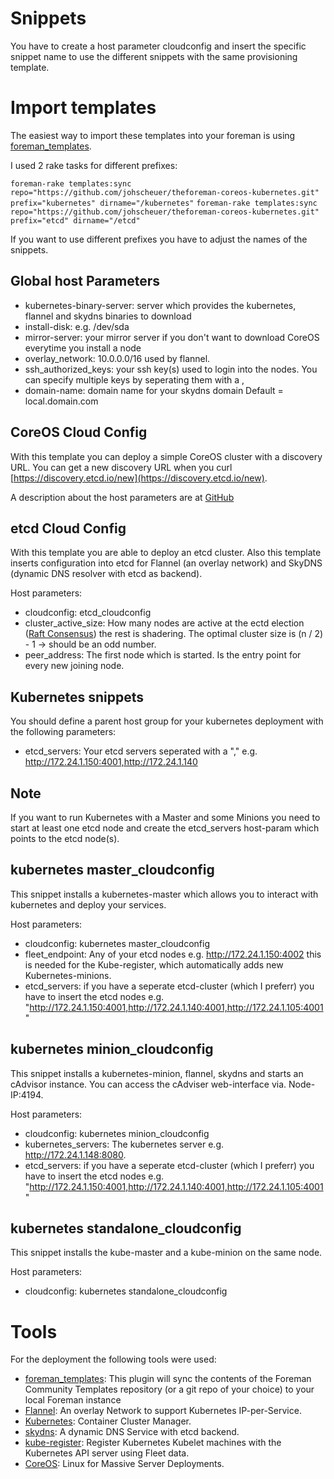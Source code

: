 # Snippets

You have to create a host parameter cloudconfig and insert the specific snippet name to use the different snippets with the same provisioning template.

# Import templates

The easiest way to import these templates into your foreman is using [foreman_templates](https://github.com/theforeman/foreman_templates). 

I used 2 rake tasks for different prefixes:

`foreman-rake templates:sync repo="https://github.com/johscheuer/theforeman-coreos-kubernetes.git" prefix="kubernetes" dirname="/kubernetes"`
`foreman-rake templates:sync repo="https://github.com/johscheuer/theforeman-coreos-kubernetes.git" prefix="etcd" dirname="/etcd"`

If you want to use different prefixes you have to adjust the names of the snippets.

## Global host Parameters

* kubernetes-binary-server: server which provides the kubernetes, flannel and skydns binaries to download
* install-disk: e.g. /dev/sda
* mirror-server: your mirror server if you don't want to download CoreOS everytime you install a node
* overlay_network: 10.0.0.0/16 used by flannel.
* ssh_authorized_keys: your ssh key(s) used to login into the nodes. You can specify multiple keys by seperating them with a ,
* domain-name: domain name for your skydns domain Default = local.domain.com

## CoreOS Cloud Config

With this template you can deploy a simple CoreOS cluster with a discovery URL. You can get a new discovery URL when you curl [https://discovery.etcd.io/new](https://discovery.etcd.io/new).

A description about the host parameters are at [GitHub](https://github.com/theforeman/community-templates/tree/master/coreos)

## etcd Cloud Config

With this template you are able to deploy an etcd cluster. Also this template inserts configuration into etcd for Flannel (an overlay network) and SkyDNS (dynamic DNS resolver with etcd as backend).

Host parameters:

* cloudconfig: etcd_cloudconfig
* cluster_active_size: How many nodes are active at the ectd election ([Raft Consensus](https://github.com/coreos/raft)) the rest is shadering. The optimal cluster size is (n / 2) - 1 -> should be an odd number.
* peer_address: The first node which is started. Is the entry point for every new joining node. 

## Kubernetes snippets

You should define a parent host group for your kubernetes deployment with the following parameters:

* etcd_servers: Your etcd servers seperated with a "," e.g. http://172.24.1.150:4001,http://172.24.1.140

## Note

If you want to run Kubernetes with a Master and some Minions you need to start at least one etcd node and create the etcd_servers host-param which points to the etcd node(s).

## kubernetes master_cloudconfig

This snippet installs a kubernetes-master which allows you to interact with kubernetes and deploy your services.

Host parameters:

* cloudconfig: kubernetes master_cloudconfig
* fleet_endpoint: Any of your etcd nodes e.g. http://172.24.1.150:4002 this is needed for the Kube-register, which automatically adds new Kubernetes-minions.
* etcd_servers: if you have a seperate etcd-cluster (which I preferr) you have to insert the etcd nodes e.g. "http://172.24.1.150:4001,http://172.24.1.140:4001,http://172.24.1.105:4001"

## kubernetes minion_cloudconfig

This snippet installs a kubernetes-minion, flannel, skydns and starts an cAdvisor instance. You can access the cAdviser web-interface via. Node-IP:4194.

Host parameters:

* cloudconfig: kubernetes minion_cloudconfig
* kubernetes_servers: The kubernetes server e.g. http://172.24.1.148:8080.
* etcd_servers: if you have a seperate etcd-cluster (which I preferr) you have to insert the etcd nodes e.g. "http://172.24.1.150:4001,http://172.24.1.140:4001,http://172.24.1.105:4001"

## kubernetes standalone_cloudconfig

This snippet installs the kube-master and a kube-minion on the same node.

Host parameters:

* cloudconfig: kubernetes standalone_cloudconfig

# Tools

For the deployment the following tools were used:

* [foreman_templates](https://github.com/theforeman/foreman_templates): This plugin will sync the contents of the Foreman Community Templates repository (or a git repo of your choice) to your local Foreman instance
* [Flannel](https://github.com/coreos/flannel): An overlay Network to support Kubernetes IP-per-Service.
* [Kubernetes](https://github.com/GoogleCloudPlatform/kubernetes): Container Cluster Manager.
* [skydns](https://github.com/skynetservices/skydns): A dynamic DNS Service with etcd backend.
* [kube-register](https://github.com/kelseyhightower/kube-register): Register Kubernetes Kubelet machines with the Kubernetes API server using Fleet data.
* [CoreOS](https://github.com/coreos): Linux for Massive Server Deployments.
